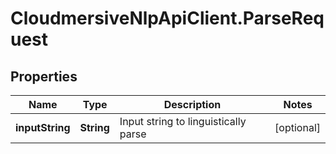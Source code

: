 # CloudmersiveNlpApiClient.ParseRequest

## Properties
Name | Type | Description | Notes
------------ | ------------- | ------------- | -------------
**inputString** | **String** | Input string to linguistically parse | [optional] 


